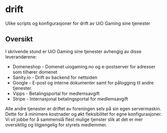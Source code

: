 # drift

Ulike scripts og konfigurasjoner for drift av UiO Gaming sine tjenester

## Oversikt

I skrivende stund er UiO Gaming sine tjenester avhengig av disse leverandørene:

* Domeneshop - Domenet uiogaming.no og e-postserver for adresser som tilhører domenet
* Sanity.io - Drift av backend for nettsiden
* Google - E-post og interne dokumenter samt for pålogging til andre tjenester.
* Vipps - Betalingsportal for medlemsavgift
* Stripe - Internasjonal betalingsportal for medlemsavgift

Alle andre tjenester er driftet av foreningen selv på sin egen servermaskin. Dette for å minimere kostnader og økt fleksibilitet for egne konfigurasjoner.
Vi vil jobbe for å sammenslå flest mulige tjenster slik at det er mer oversiktlig og tilgjengelig for styrets medlemmer.
